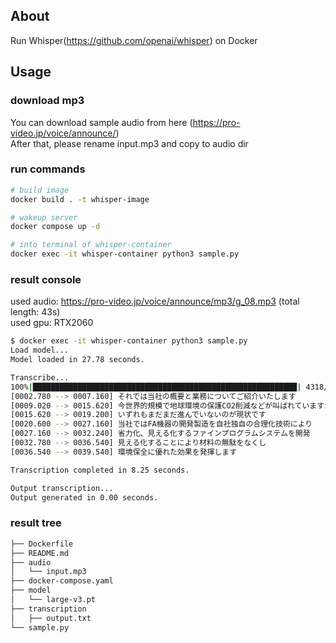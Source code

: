 ## About

Run Whisper(https://github.com/openai/whisper) on Docker

## Usage

### download mp3

You can download sample audio from here (https://pro-video.jp/voice/announce/)  
After that, please rename input.mp3 and copy to audio dir

### run commands

```sh
# build image
docker build . -t whisper-image

# wakeup server
docker compose up -d

# into terminal of whisper-container
docker exec -it whisper-container python3 sample.py
```

### result console

used audio: https://pro-video.jp/voice/announce/mp3/g_08.mp3 (total length: 43s)  
used gpu: RTX2060

```bash
$ docker exec -it whisper-container python3 sample.py
Load model...
Model loaded in 27.78 seconds.

Transcribe...
100%|███████████████████████████████████████████████████████████| 4318/4318 [00:08<00:00, 535.88frames/s]
[0002.780 --> 0007.160] それでは当社の概要と業務についてご紹介いたします
[0009.020 --> 0015.620] 今世界的規模で地球環境の保護CO2削減などが叫ばれていますが
[0015.620 --> 0019.200] いずれもまだまだ進んでいないのが現状です
[0020.600 --> 0027.160] 当社ではFA機器の開発製造を自社独自の合理化技術により
[0027.160 --> 0032.240] 省力化、見える化するファインプログラムシステムを開発
[0032.780 --> 0036.540] 見える化することにより材料の無駄をなくし
[0036.540 --> 0039.540] 環境保全に優れた効果を発揮します

Transcription completed in 8.25 seconds.

Output transcription...
Output generated in 0.00 seconds.
```

### result tree

```txt
├── Dockerfile
├── README.md
├── audio
│   └── input.mp3
├── docker-compose.yaml
├── model
│   └── large-v3.pt
├── transcription
│   ├── output.txt
└── sample.py
```
